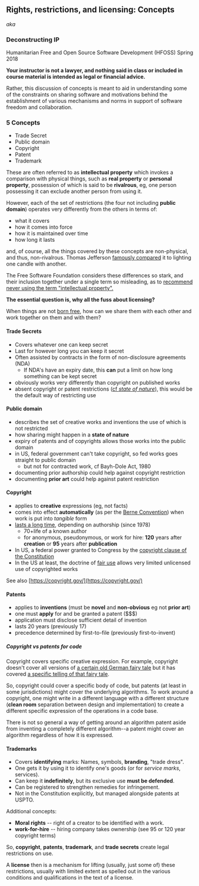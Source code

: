 
## Rights, restrictions, and licensing: Concepts

*aka*

###  Deconstructing IP

Humanitarian Free and Open Source Software Development (HFOSS) Spring 2018

**Your instructor is not a lawyer, and nothing said in class or included in course material is intended as legal or financial advice.**

Rather, this discussion of concepts is meant to aid in understanding some of
the constraints on sharing software and motivations behind the establishment
of various mechanisms and norms in support of software freedom and collaboration.

### 5 Concepts

  * Trade Secret
  * Public domain
  * Copyright
  * Patent
  * Trademark

These are often referred to as **intellectual property** which invokes a
comparison with physical things, such as **real property** or **personal property**,
possession of which is said to be **rivalrous**, eg, one person possessing
it can exclude another person from using it.

However, each of the set of restrictions (the four not including **public domain**) 
operates very differently from the others in terms of:

  * what it covers
  * how it comes into force
  * how it is maintained over time
  * how long it lasts

and, of course, all the things covered by these concepts are non-physical, and thus, non-rivalrous. Thomas Jefferson [famously compared](http://press-pubs.uchicago.edu/founders/documents/a1_8_8s12.html) it to lighting one candle with another.

The Free Software Foundation considers these differences so stark, and their
inclusion together under a single term so misleading, as to
[recommend never using the term "intellectual property".](https://www.gnu.org/philosophy/words-to-avoid.html#IntellectualProperty)

**The essential question is, why all the fuss about licensing?**

When things are not [born free](https://en.wikipedia.org/wiki/Born_Free), how can we share them with each other and work together on them and with them?

#### Trade Secrets

  * Covers whatever one can keep secret
  * Last for however long you can keep it secret
  * Often assisted by contracts in the form of non-disclosure agreements (NDA)
    * If NDA's have an expiry date, this **can** put a limit on how long something can be kept secret
  * obviously works very differently than copyright on published works
  * absent copyright or patent restrictions ([cf *state of nature*](https://en.wikipedia.org/w/index.php?title=State_of_nature&oldid=882399986)), this would be the default way of restricting use

#### Public domain

  * describes the set of creative works and inventions the use of which is not restricted
  * how sharing might happen in a **state of nature**
  * expiry of patents and of copyrights allows those works into the public domain
  * in US, federal government can't take copyright, so fed works goes straight to public domain
    * but not for contracted work, cf Bayh-Dole Act, 1980
  * documenting prior authorship could help against copyright restriction
  * documenting **prior art** could help against patent restriction

#### Copyright

  * applies to **creative** expressions (eg, not facts)
  * comes into effect **automatically** (as per the [Berne Convention](https://en.wikipedia.org/wiki/Berne_Convention)) when work is put into *tangible* form
  * [lasts a long time](https://www.copyright.gov/help/faq/faq-duration.html), depending on authorship (since 1978)
    * 70+life of a known author
    * for anonymous, pseudonymous, or work for hire:
       **120** years after **creation** or **95** years after **publication** 
  * In US, a federal power granted to Congress by the [copyright clause of the Constitution](http://constitutionus.com/#a1s8c8)
  * In the US at least, the doctrine of [fair use](https://www.copyright.gov/fair-use/more-info.html) allows very limited unlicensed use of copyrighted works

See also [https://copyright.gov/](https://copyright.gov/)

#### Patents

  * applies to **inventions** (must be **novel** and **non-obvious** eg not **prior art**)
  * one must **apply** for and be granted a patent ($$$)
  * application must disclose sufficient detail of invention
  * lasts 20 years (previously 17)
  * precedence determined by first-to-file (previously first-to-invent)

##### Copyright vs patents for code
  
Copyright covers specific creative expression. For example, copyright 
doesn't cover all versions of [a certain old German fairy tale](https://en.wikipedia.org/wiki/Snow_White)
but it has covered [a specific telling of that fairy tale](https://en.wikipedia.org/wiki/Snow_White_and_the_Seven_Dwarfs_(1937_film)).  

So, copyright could cover a specific body of code, but patents (at least in some jurisdictions) might cover 
the underlying algorithms. To work around a copyright, one might write in a different 
language with a different structure (**clean room** separation between 
design and implementation) to create a different specific expression of the 
operations in a code base.
 
There is not so general a way of getting around an algorithm patent aside 
from inventing a completely different algorithm--a patent might cover an 
algorithm regardless of how it is expressed.

#### Trademarks

  * Covers **identifying** marks: Names, symbols, **branding**, "trade dress".
  * One gets it by using it to identify one's goods (or for *service marks*, services).
  * Can keep it **indefinitely**, but its exclusive use **must be defended**.
  * Can be registered to strengthen remedies for infringement. 
  * Not in the Constitution explicitly, but managed alongside patents at USPTO.


Additional concepts:

  * **Moral rights** -- right of a creator to be identified with a work.
  * **work-for-hire** -- hiring company takes ownership (see 95 or 120 year copyright terms)  

So, **copyright**, **patents**, **trademark**, and **trade secrets** create legal
restrictions on use. 

A **license** then is a mechanism for lifting (usually, just some
of) these restrictions, usually with limited extent as spelled out in the
various conditions and qualifications in the text of a license.

